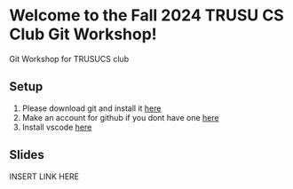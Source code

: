 # Welcome to the Fall 2024 TRUSU CS Club Git Workshop!
Git Workshop for TRUSUCS club

## Setup
1. Please download git and install it [here](https://git-scm.com/downloads)
1. Make an account for github if you dont have one [here](https://github.com/join)
1. Install vscode [here](https://code.visualstudio.com/download)

## Slides
INSERT LINK HERE
